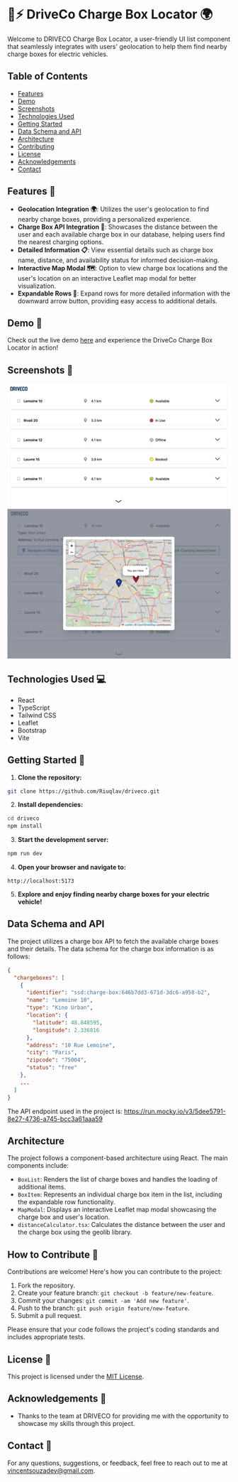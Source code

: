 # 🚗⚡️ DriveCo Charge Box Locator 🌍

Welcome to DRIVECO Charge Box Locator, a user-friendly UI list component that seamlessly integrates with users' geolocation to help them find nearby charge boxes for electric vehicles.

## Table of Contents

- [Features](#features-)
- [Demo](#demo-)
- [Screenshots](#screenshots-)
- [Technologies Used](#technologies-used-)
- [Getting Started](#getting-started-)
- [Data Schema and API](#data-schema-and-api)
- [Architecture](#architecture)
- [Contributing](#how-to-contribute-)
- [License](#license-)
- [Acknowledgements](#acknowledgements-)
- [Contact](#contact-)

## Features 🌟

- **Geolocation Integration 🌍**: Utilizes the user's geolocation to find nearby charge boxes, providing a personalized experience.
- **Charge Box API Integration 🔌**: Showcases the distance between the user and each available charge box in our database, helping users find the nearest charging options.
- **Detailed Information 📋**: View essential details such as charge box name, distance, and availability status for informed decision-making.
- **Interactive Map Modal 🗺️**: Option to view charge box locations and the user's location on an interactive Leaflet map modal for better visualization.
- **Expandable Rows 🔽**: Expand rows for more detailed information with the downward arrow button, providing easy access to additional details.

## Demo 🎥

Check out the live demo [here](https://riuqlav.github.io/driveco/) and experience the DriveCo Charge Box Locator in action!

## Screenshots 📸

![Screenshot 1](https://github.com/Riuqlav/driveco/blob/main/src/assets/screenshot1.png?raw=true)
![Screenshot 2](https://github.com/Riuqlav/driveco/blob/main/src/assets/screenshot2.png?raw=true)

## Technologies Used 💻

- React
- TypeScript
- Tailwind CSS
- Leaflet
- Bootstrap
- Vite

## Getting Started 🚀

1. **Clone the repository:**

```bash
git clone https://github.com/Riuqlav/driveco.git
```

2. **Install dependencies:**

```bash
cd driveco
npm install
```

3. **Start the development server:**

```bash
npm run dev
```

4. **Open your browser and navigate to:**

```
http://localhost:5173
```

5. **Explore and enjoy finding nearby charge boxes for your electric vehicle!**

## Data Schema and API

The project utilizes a charge box API to fetch the available charge boxes and their details. The data schema for the charge box information is as follows:

```json
{
  "chargeboxes": [
    {
      "identifier": "ssd:charge-box:646b7dd3-671d-3dc6-a958-b2",
      "name": "Lemoine 10",
      "type": "Kino Urban",
      "location": {
        "latitude": 48.848595,
        "longitude": 2.336816
      },
      "address": "10 Rue Lemoine",
      "city": "Paris",
      "zipcode": "75004",
      "status": "free"
    },
    ...
  ]
}
```

The API endpoint used in the project is: https://run.mocky.io/v3/5dee5791-8e27-4736-a745-bcc3a61aaa59

## Architecture

The project follows a component-based architecture using React. The main components include:

- `BoxList`: Renders the list of charge boxes and handles the loading of additional items.
- `BoxItem`: Represents an individual charge box item in the list, including the expandable row functionality.
- `MapModal`: Displays an interactive Leaflet map modal showcasing the charge box and user's location.
- `distanceCalculator.tsx`: Calculates the distance between the user and the charge box using the geolib library.

## How to Contribute 🤝

Contributions are welcome! Here's how you can contribute to the project:

1. Fork the repository.
2. Create your feature branch: `git checkout -b feature/new-feature`.
3. Commit your changes: `git commit -am 'Add new feature'`.
4. Push to the branch: `git push origin feature/new-feature`.
5. Submit a pull request.

Please ensure that your code follows the project's coding standards and includes appropriate tests.

## License 📝

This project is licensed under the [MIT License](LICENSE).

## Acknowledgements 🙏

- Thanks to the team at DRIVECO for providing me with the opportunity to showcase my skills through this project.

## Contact 📧

For any questions, suggestions, or feedback, feel free to reach out to me at [vincentsouzadev@gmail.com](mailto:vincentsouzadev@gmail.com).
